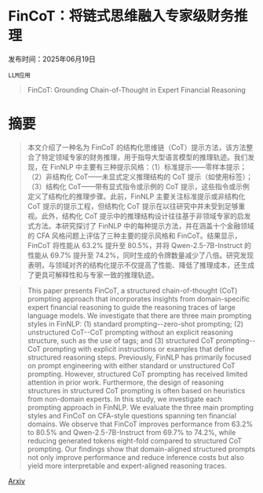 # FinCoT：将链式思维融入专家级财务推理

发布时间：2025年06月19日

`LLM应用`

> FinCoT: Grounding Chain-of-Thought in Expert Financial Reasoning

# 摘要

> 本文介绍了一种名为 FinCoT 的结构化思维链（CoT）提示方法，该方法整合了特定领域专家的财务推理，用于指导大型语言模型的推理轨迹。我们发现，在 FinNLP 中主要有三种提示风格：（1）标准提示——零样本提示；（2）非结构化 CoT——未显式定义推理结构的 CoT 提示（如使用标签）；（3）结构化 CoT——带有显式指令或示例的 CoT 提示，这些指令或示例定义了结构化的推理步骤。此前，FinNLP 主要关注标准提示或非结构化 CoT 提示的提示工程，但结构化 CoT 提示在以往研究中并未受到足够重视。此外，结构化 CoT 提示中的推理结构设计往往基于非领域专家的启发式方法。本研究探讨了 FinNLP 中的每种提示方法，并在涵盖十个金融领域的 CFA 风格问题上评估了三种主要的提示风格和 FinCoT。结果显示，FinCoT 将性能从 63.2% 提升至 80.5%，并将 Qwen-2.5-7B-Instruct 的性能从 69.7% 提升至 74.2%，同时生成的令牌数量减少了八倍。研究发现表明，与领域对齐的结构化提示不仅提高了性能、降低了推理成本，还生成了更具可解释性和与专家一致的推理轨迹。

> This paper presents FinCoT, a structured chain-of-thought (CoT) prompting approach that incorporates insights from domain-specific expert financial reasoning to guide the reasoning traces of large language models. We investigate that there are three main prompting styles in FinNLP: (1) standard prompting--zero-shot prompting; (2) unstructured CoT--CoT prompting without an explicit reasoning structure, such as the use of tags; and (3) structured CoT prompting--CoT prompting with explicit instructions or examples that define structured reasoning steps. Previously, FinNLP has primarily focused on prompt engineering with either standard or unstructured CoT prompting. However, structured CoT prompting has received limited attention in prior work. Furthermore, the design of reasoning structures in structured CoT prompting is often based on heuristics from non-domain experts. In this study, we investigate each prompting approach in FinNLP. We evaluate the three main prompting styles and FinCoT on CFA-style questions spanning ten financial domains. We observe that FinCoT improves performance from 63.2% to 80.5% and Qwen-2.5-7B-Instruct from 69.7% to 74.2%, while reducing generated tokens eight-fold compared to structured CoT prompting. Our findings show that domain-aligned structured prompts not only improve performance and reduce inference costs but also yield more interpretable and expert-aligned reasoning traces.

[Arxiv](https://arxiv.org/abs/2506.16123)